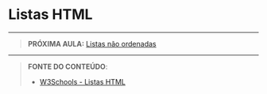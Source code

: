 # Listas HTML





***

> **PRÓXIMA AULA:** [Listas não ordenadas](../7.2-listas-nao-ordenadas)

***


> **FONTE DO CONTEÚDO**:
>
> - [W3Schools - Listas HTML](https://www.w3schools.com/html/html_lists.asp)
